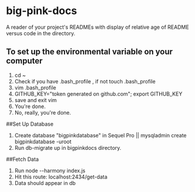 # big-pink-docs
A reader of your project's READMEs with display of relative age of README versus code in the directory.

## To set up the environmental variable on your computer
1.  cd ~
2.  Check if you have .bash_profile , if not touch .bash_profile
3.  vim .bash_profile
4.	GITHUB_KEY="token generated on github.com"; export GITHUB_KEY
5.	save and exit vim
6. 	You're done.
7.	No, really, you're done.

##Set Up Database
1. Create database "bigpinkdatabase" in Sequel Pro || mysqladmin create bigpinkdatabase -uroot
2. Run db-migrate up in bigpinkdocs directory.

##Fetch Data
1. Run node --harmony index.js
2. Hit this route: localhost:2434/get-data
3. Data should appear in db
